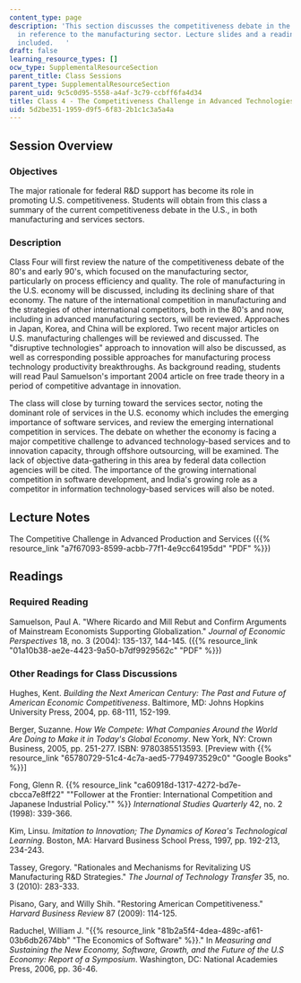 ```yaml
---
content_type: page
description: 'This section discusses the competitiveness debate in the US, especially
  in reference to the manufacturing sector. Lecture slides and a reading list are
  included.   '
draft: false
learning_resource_types: []
ocw_type: SupplementalResourceSection
parent_title: Class Sessions
parent_type: SupplementalResourceSection
parent_uid: 9c5c0d95-5558-a4af-3c79-ccbff6fa4d34
title: Class 4 - The Competitiveness Challenge in Advanced Technologies and Services
uid: 5d2be351-1959-d9f5-6f83-2b1c1c3a5a4a
---
```

## Session Overview

### Objectives

The major rationale for federal R&D support has become its role in promoting U.S. competitiveness. Students will obtain from this class a summary of the current competitiveness debate in the U.S., in both manufacturing and services sectors.

### Description

Class Four will first review the nature of the competitiveness debate of the 80's and early 90's, which focused on the manufacturing sector, particularly on process efficiency and quality. The role of manufacturing in the U.S. economy will be discussed, including its declining share of that economy. The nature of the international competition in manufacturing and the strategies of other international competitors, both in the 80's and now, including in advanced manufacturing sectors, will be reviewed. Approaches in Japan, Korea, and China will be explored. Two recent major articles on U.S. manufacturing challenges will be reviewed and discussed. The "disruptive technologies" approach to innovation will also be discussed, as well as corresponding possible approaches for manufacturing process technology productivity breakthroughs. As background reading, students will read Paul Samuelson's important 2004 article on free trade theory in a period of competitive advantage in innovation.

The class will close by turning toward the services sector, noting the dominant role of services in the U.S. economy which includes the emerging importance of software services, and review the emerging international competition in services. The debate on whether the economy is facing a major competitive challenge to advanced technology-based services and to innovation capacity, through offshore outsourcing, will be examined. The lack of objective data-gathering in this area by federal data collection agencies will be cited. The importance of the growing international competition in software development, and India's growing role as a competitor in information technology-based services will also be noted.

## Lecture Notes

The Competitive Challenge in Advanced Production and Services ({{% resource_link "a7f67093-8599-acbb-77f1-4e9cc64195dd" "PDF" %}})

## Readings

### Required Reading

Samuelson, Paul A. "Where Ricardo and Mill Rebut and Confirm Arguments of Mainstream Economists Supporting Globalization." *Journal of Economic Perspectives* 18, no. 3 (2004): 135-137, 144-145. ({{% resource_link "01a10b38-ae2e-4423-9a50-b7df9929562c" "PDF" %}})

### Other Readings for Class Discussions

Hughes, Kent. *Building the Next American Century: The Past and Future of American Economic Competitiveness*. Baltimore, MD: Johns Hopkins University Press, 2004, pp. 68-111, 152-199.

Berger, Suzanne. *How We Compete: What Companies Around the World Are Doing to Make it in Today's Global Economy*. New York, NY: Crown Business, 2005, pp. 251-277. ISBN: 9780385513593. \[Preview with {{% resource_link "65780729-51c4-4c7a-aed5-7794973529c0" "Google Books" %}}\]

Fong, Glenn R. {{% resource_link "ca60918d-1317-4272-bd7e-cbcca7e8ff22" "\"Follower at the Frontier: International Competition and Japanese Industrial Policy.\"" %}} *International Studies Quarterly* 42, no. 2 (1998): 339-366.

Kim, Linsu. *Imitation to Innovation; The Dynamics of Korea's Technological Learning*. Boston, MA: Harvard Business School Press, 1997, pp. 192-213, 234-243.

Tassey, Gregory. "Rationales and Mechanisms for Revitalizing US Manufacturing R&D Strategies." *The Journal of Technology Transfer* 35, no. 3 (2010): 283-333.

Pisano, Gary, and Willy Shih. "Restoring American Competitiveness." *Harvard Business Review* 87 (2009): 114-125.

Raduchel, William J. "{{% resource_link "81b2a5f4-4dea-489c-af61-03b6db2674bb" "The Economics of Software" %}}." In *Measuring and Sustaining the New Economy, Software, Growth, and the Future of the U.S Economy: Report of a Symposium*. Washington, DC: National Academies Press, 2006, pp. 36-46.
